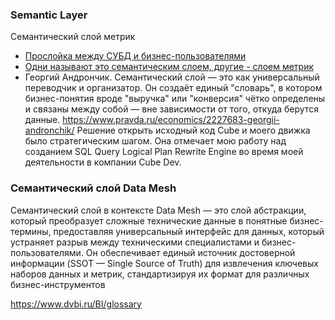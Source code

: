 ### Semantic Layer
Семантический слой метрик
- [Прослойка между СУБД и бизнес-пользователями](https://habr.com/ru/companies/otus/articles/732066/)
- [Одни называют это семантическим слоем, другие - слоем метрик](https://datafinder.ru/products/semanticheskiy-sloy-chto-eto-takoe-i-kakim-dolzhen-byt)
- Георгий Андрончик. Семантический слой — это как универсальный переводчик и организатор. Он создаёт единый "словарь", в котором бизнес-понятия вроде "выручка" или "конверсия" чётко определены и связаны между собой — вне зависимости от того, откуда берутся данные. https://www.pravda.ru/economics/2227683-georgii-andronchik/  Решение открыть исходный код Cube и моего движка было стратегическим шагом. Она отмечает мою работу над созданием SQL Query Logical Plan Rewrite Engine во время моей деятельности в компании Cube Dev.

### Семантический слой Data Mesh
Семантический слой в контексте Data Mesh — это слой абстракции, который преобразует сложные технические данные в понятные бизнес-термины, предоставляя универсальный интерфейс для данных, который устраняет разрыв между техническими специалистами и бизнес-пользователями. Он обеспечивает единый источник достоверной информации (SSOT — Single Source of Truth) для извлечения ключевых наборов данных и метрик, стандартизируя их формат для различных бизнес-инструментов

https://www.dvbi.ru/BI/glossary
